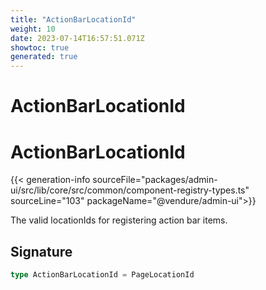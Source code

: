 ```yaml
---
title: "ActionBarLocationId"
weight: 10
date: 2023-07-14T16:57:51.071Z
showtoc: true
generated: true
---
```

<!-- This file was generated from the Vendure source. Do not modify. Instead, re-run the "docs:build" script -->

# ActionBarLocationId
<div class="symbol">


# ActionBarLocationId

{{< generation-info sourceFile="packages/admin-ui/src/lib/core/src/common/component-registry-types.ts" sourceLine="103" packageName="@vendure/admin-ui">}}

The valid locationIds for registering action bar items.

## Signature

```TypeScript
type ActionBarLocationId = PageLocationId
```
</div>
